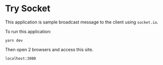 # Try Socket

This application is sample broadcast message to the client using `socket.io`.

To run this application:
```
yarn dev
```

Then open 2 browsers and access this site.
```
localhost:3000
```